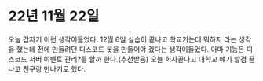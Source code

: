# 22년 11월 22일
오늘 갑자기 이런 생각이들었다. 12월 6일 실습이 끝나고 학교가는데 뭐하지 라는
생각을 했는데 전에 만들려던 디스코드 봇을 만들어야 겠다는 생각이들었다. 아마 
기능은 디스코드 서버 이벤트 관리?를 할까 한다.(추천받음) 오늘 회사끝나고 대학교
얘기 할겸 끝나고 친구랑 만나기로 했다.